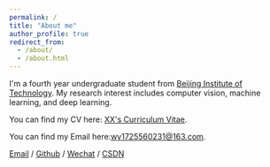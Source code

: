 ```yaml
---
permalink: /
title: "About me"
author_profile: true
redirect_from: 
  - /about/
  - /about.html
---
```





I'm a fourth year undergraduate student from [Beijing Institute of Technology](https://www.pku.edu.cn/). My research interest includes computer vision, machine learning, and deep learning.


You can find my CV here: [XX's Curriculum Vitae](../assets/Curriculum_Vitae.pdf).

You can find my Email here:wy1725560231@163.com.

[Email](mailto:wy1725560231@163.com) / [Github](https://github.com/Frost-Descent) / [Wechat](../images/wechat.jpg) / [CSDN](#https://blog.csdn.net/weixin_73404807?spm=1000.2115.3001.5343)
